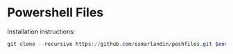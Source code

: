 # Powershell Files

Installation instructions:

````powershell
git clone --recursive https://github.com/osmarlandin/poshfiles.git $env:userprofile\Documents\PowerShell
````